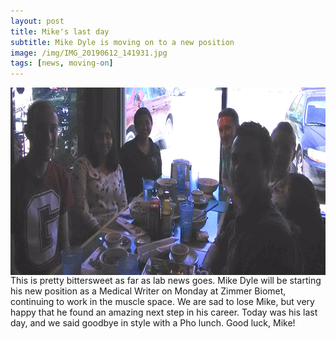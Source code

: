 ```yaml
---
layout: post
title: Mike's last day
subtitle: Mike Dyle is moving on to a new position
image: /img/IMG_20190612_141931.jpg
tags: [news, moving-on]
---
```


<img align="right" src="/img/IMG_20190612_141931.jpg" style="width:600px !important;height:300px !important;" />

This is pretty bittersweet as far as lab news goes. Mike Dyle will be starting his new position as a Medical Writer on Monday at Zimmer Biomet, continuing to work in the muscle space. We are sad to lose Mike, but very happy that he found an amazing next step in his career. Today was his last day, and we said goodbye in style with a Pho lunch. Good luck, Mike! 

<br>
<br>
